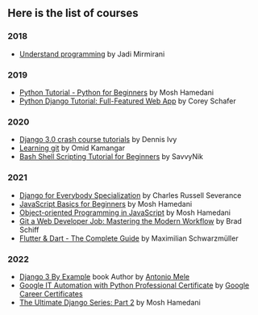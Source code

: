 ## Here is the list of courses
### 2018 
+ [Understand programming](https://youtube.com/playlist?list=PL-tKrPVkKKE1Y_o_h2w85dzVdoX5t7SI0) by Jadi Mirmirani
### 2019
+ [Python Tutorial - Python for Beginners](https://youtu.be/_uQrJ0TkZlc) by Mosh Hamedani
+ [Python Django Tutorial: Full-Featured Web App](https://youtube.com/playlist?list=PL-osiE80TeTtoQCKZ03TU5fNfx2UY6U4p) by Corey Schafer
### 2020
+ [Django 3.0 crash course tutorials](https://youtube.com/playlist?list=PL-51WBLyFTg2vW-_6XBoUpE7vpmoR3ztO) by Dennis Ivy
+ [Learning git](https://youtube.com/playlist?list=PLJKoA-XT-wXd3WkfJ9tVOxuw0sj0EQ3Dt) by Omid Kamangar
+ [Bash Shell Scripting Tutorial for Beginners](https://youtube.com/playlist?list=PLKMOdY6Bhga5fmUcQQwhfL9thR_Yp1hZ7) by SavvyNik
### 2021
+ [Django for Everybody Specialization](https://www.coursera.org/specializations/django) by Charles Russell Severance
+ [JavaScript Basics for Beginners](https://www.udemy.com/course/javascript-basics-for-beginners/) by Mosh Hamedani
+ [Object-oriented Programming in JavaScript](https://www.udemy.com/course/javascript-object-oriented-programming/) by Mosh Hamedani
+ [Git a Web Developer Job: Mastering the Modern Workflow](https://www.udemy.com/course/git-a-web-developer-job-mastering-the-modern-workflow/) by Brad Schiff
+ [Flutter & Dart - The Complete Guide](https://www.udemy.com/course/learn-flutter-dart-to-build-ios-android-apps/) by Maximilian Schwarzmüller

### 2022
+ [Django 3 By Example](https://www.google.com/books/edition/Django_3_By_Example/y83aDwAAQBAJ?hl=en) book Author by [Antonio Mele](https://www.google.com/search?q=Antonio+Mele)
+ [Google IT Automation with Python Professional Certificate](https://www.coursera.org/professional-certificates/google-it-automation) by [Google Career Certificates](https://www.coursera.org/instructor/google-career-certificates)
+ [The Ultimate Django Series: Part 2](https://codewithmosh.com/p/the-ultimate-django-part2) by Mosh Hamedani
